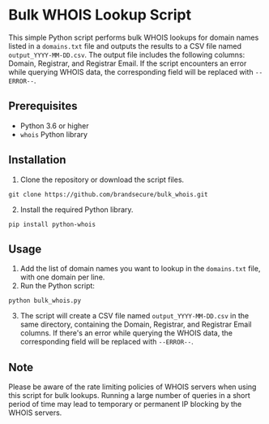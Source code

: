 # Bulk WHOIS Lookup Script

This simple Python script performs bulk WHOIS lookups for domain names listed in a `domains.txt` file and outputs the results to a CSV file named `output_YYYY-MM-DD.csv`. The output file includes the following columns: Domain, Registrar, and Registrar Email. If the script encounters an error while querying WHOIS data, the corresponding field will be replaced with `--ERROR--`.

## Prerequisites

- Python 3.6 or higher
- `whois` Python library

## Installation

1. Clone the repository or download the script files.
```
git clone https://github.com/brandsecure/bulk_whois.git
```
2. Install the required Python library.
```
pip install python-whois
```

## Usage

1. Add the list of domain names you want to lookup in the `domains.txt` file, with one domain per line.
2. Run the Python script:
```
python bulk_whois.py
```
3. The script will create a CSV file named `output_YYYY-MM-DD.csv` in the same directory, containing the Domain, Registrar, and Registrar Email columns. If there's an error while querying the WHOIS data, the corresponding field will be replaced with `--ERROR--`.

## Note

Please be aware of the rate limiting policies of WHOIS servers when using this script for bulk lookups. Running a large number of queries in a short period of time may lead to temporary or permanent IP blocking by the WHOIS servers.



